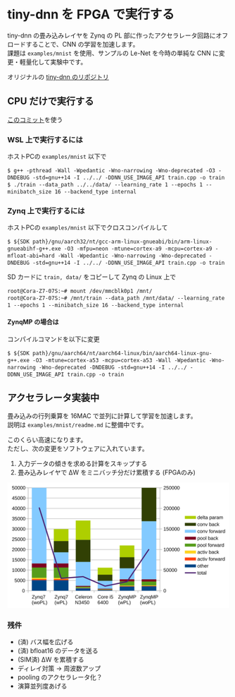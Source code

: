 # tiny-dnn を FPGA で実行する

tiny-dnn の畳み込みレイヤを Zynq の PL 部に作ったアクセラレータ回路にオフロードすることで、CNN の学習を加速します。  
課題は ```examples/mnist``` を使用、サンプルの Le-Net を今時の単純な CNN に変更・軽量化して実験中です。

オリジナルの [tiny-dnn のリポジトリ](https://github.com/tiny-dnn/tiny-dnn)

## CPU だけで実行する

[このコミット](https://github.com/tom01h/tiny-dnn/tree/fa7d77bf524b4604d6088ae5a944193f1c2464af)を使う

### WSL 上で実行するには
ホストPCの ```examples/mnist``` 以下で

```
$ g++ -pthread -Wall -Wpedantic -Wno-narrowing -Wno-deprecated -O3 -DNDEBUG -std=gnu++14 -I ../../ -DDNN_USE_IMAGE_API train.cpp -o train
$ ./train --data_path ../../data/ --learning_rate 1 --epochs 1 --minibatch_size 16 --backend_type internal
```

### Zynq 上で実行するには
ホストPCの ```examples/mnist``` 以下でクロスコンパイルして
```
$ ${SDK path}/gnu/aarch32/nt/gcc-arm-linux-gnueabi/bin/arm-linux-gnueabihf-g++.exe -O3 -mfpu=neon -mtune=cortex-a9 -mcpu=cortex-a9 -mfloat-abi=hard -Wall -Wpedantic -Wno-narrowing -Wno-deprecated -DNDEBUG -std=gnu++14 -I ../../ -DDNN_USE_IMAGE_API train.cpp -o train
```

SD カードに ```train, data/``` をコピーして Zynq の Linux 上で
```
root@Cora-Z7-07S:~# mount /dev/mmcblk0p1 /mnt/
root@Cora-Z7-07S:~# /mnt/train --data_path /mnt/data/ --learning_rate 1 --epochs 1 --minibatch_size 16 --backend_type internal
```
#### ZynqMP の場合は
コンパイルコマンドを以下に変更
```
$ ${SDK path}/gnu/aarch64/nt/aarch64-linux/bin/aarch64-linux-gnu-g++.exe -O3 -mtune=cortex-a53 -mcpu=cortex-a53 -Wall -Wpedantic -Wno-narrowing -Wno-deprecated -DNDEBUG -std=gnu++14 -I ../../ -DDNN_USE_IMAGE_API train.cpp -o train
```

## アクセラレータ実装中

畳み込みの行列乗算を 16MAC で並列に計算して学習を加速します。  
説明は ```examples/mnist/readme.md``` に整備中です。

このくらい高速になります。  
ただし、次の変更をソフトウェアに入れています。

1. 入力データの傾きを求める計算をスキップする
2. 畳み込みレイヤで ΔW をミニバッチ分だけ累積する (FPGAのみ)

![](speed.svg)

### 残件

- (済) バス幅を広げる
- (済) bfloat16 のデータを送る
- (SIM済) ΔW を累積する
- ディレイ対策 → 周波数アップ
- pooling のアクセラレータ化？
- 演算並列度あげる

